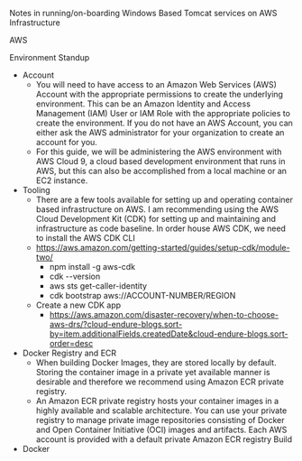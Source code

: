 Notes in running/on-boarding  Windows Based Tomcat services on AWS Infrastructure

AWS

Environment Standup

- Account
	- You will need to have access to an Amazon Web Services (AWS) Account with the appropriate permissions to create the underlying environment. This can be an Amazon Identity and Access Management (IAM) User or IAM Role with the appropriate policies to create the environment. If you do not have an AWS Account, you can either ask the AWS administrator for your organization to create an account for you. 
	- For this guide, we will be administering the AWS environment with AWS Cloud 9, a cloud based development environment that runs in AWS, but this can also be accomplished from a local machine or an  EC2 instance. 
- Tooling 
	- There are a few tools available for setting up and operating container based infrastructure on AWS. I am recommending using the AWS Cloud Development Kit (CDK) for setting up and maintaining and infrastructure as code baseline. In order house AWS CDK, we need to install the AWS CDK CLI
	- https://aws.amazon.com/getting-started/guides/setup-cdk/module-two/
		- npm install -g aws-cdk
		- cdk --version
		- aws sts get-caller-identity
		- cdk bootstrap aws://ACCOUNT-NUMBER/REGION
	- Create a new CDK app
		- https://aws.amazon.com/disaster-recovery/when-to-choose-aws-drs/?cloud-endure-blogs.sort-by=item.additionalFields.createdDate&cloud-endure-blogs.sort-order=desc 
- Docker Registry and ECR
	- When building Docker Images, they are stored locally by default. Storing the container image in a private yet available manner is desirable and therefore we recommend using Amazon ECR private registry.
	- An Amazon ECR private registry hosts your container images in a highly available and scalable architecture. You can use your private registry to manage private image repositories consisting of Docker and Open Container Initiative (OCI) images and artifacts. Each AWS account is provided with a default private Amazon ECR registry
Build
- Docker
